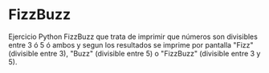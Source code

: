 # FizzBuzz
Ejercicio Python FizzBuzz que trata de imprimir que números son divisibles entre 3 ó 5 ó ambos y segun los resultados se imprime por pantalla "Fizz" (divisible entre 3), "Buzz" (divisible entre 5) o "FizzBuzz" (divisible entre 3 y 5).
